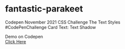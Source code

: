 # fantastic-parakeet
Codepen November 2021 CSS Challenge
The Text Styles #CodePenChallenge
Card Text: Text Shadow 

Demo on Codepen  
<a href="https://codepen.io/WinnieWendinH/full/BadxbbZ" target="_blank">Click Here</a>
